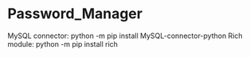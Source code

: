 # Password_Manager
MySQL connector: python -m pip install MySQL-connector-python
Rich module: python -m pip install rich
